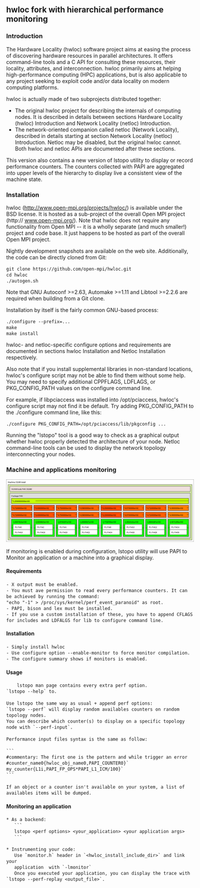 ## hwloc fork with hierarchical performance monitoring
### Introduction

The Hardware Locality (hwloc) software project aims at easing the process of
discovering hardware resources in parallel architectures. It offers
command-line tools and a C API for consulting these resources, their locality,
attributes, and interconnection. hwloc primarily aims at helping
high-performance computing (HPC) applications, but is also applicable to any
project seeking to exploit code and/or data locality on modern computing
platforms.

hwloc is actually made of two subprojects distributed together:

  * The original hwloc project for describing the internals of computing nodes.
 It is described in details between sections Hardware Locality (hwloc)
 Introduction and Network Locality (netloc) Introduction.
  * The network-oriented companion called netloc (Network Locality), described
 in details starting at section Network Locality (netloc) Introduction.
 Netloc may be disabled, but the original hwloc cannot. Both hwloc and
 netloc APIs are documented after these sections.

This version also contains a new version of lstopo utility to display or record performance counters.
The counters collected with PAPI are aggregated into upper levels of the hierarchy to display live a consistent view of the machine state.

### Installation

hwloc (http://www.open-mpi.org/projects/hwloc/) is available under the BSD
license. It is hosted as a sub-project of the overall Open MPI project (http://
www.open-mpi.org/). Note that hwloc does not require any functionality from
Open MPI -- it is a wholly separate (and much smaller!) project and code base.
It just happens to be hosted as part of the overall Open MPI project.

Nightly development snapshots are available on the web site. Additionally, the
code can be directly cloned from Git:

```
git clone https://github.com/open-mpi/hwloc.git
cd hwloc
./autogen.sh
```

Note that GNU Autoconf >=2.63, Automake >=1.11 and Libtool >=2.2.6 are required
when building from a Git clone.

Installation by itself is the fairly common GNU-based process:

```
./configure --prefix=...
make
make install
```

hwloc- and netloc-specific configure options and requirements are documented in
sections hwloc Installation and Netloc Installation respectively.

Also note that if you install supplemental libraries in non-standard locations,
hwloc's configure script may not be able to find them without some help. You
may need to specify additional CPPFLAGS, LDFLAGS, or PKG_CONFIG_PATH values on
the configure command line.

For example, if libpciaccess was installed into /opt/pciaccess, hwloc's
configure script may not find it be default. Try adding PKG_CONFIG_PATH to the
./configure command line, like this:

```
./configure PKG_CONFIG_PATH=/opt/pciaccess/lib/pkgconfig ...
```

Running the "lstopo" tool is a good way to check as a graphical output whether
hwloc properly detected the architecture of your node. Netloc command-line
tools can be used to display the network topology interconnecting your nodes.


### Machine and applications monitoring

![Current machine state](https://github.com/NicolasDenoyelle/dynamic_lstopo/blob/monitor/E5-2650.png)

If monitoring is enabled during configuration, lstopo utility will use PAPI to Monitor an application or a machine into a graphical display.

#### Requirements

	- X output must be enabled.
	- You must ave permission to read every performance counters. It can be achieved by running the command: 
	"echo "-1" > /proc/sys/kernel/perf_event_paranoid" as root.
	- PAPI, bison and lex must be installed.
	- If you use a custom installation of these, you have to append CFLAGS for includes and LDFALGS for lib to configure command line. 

#### Installation
	- Simply install hwloc
	- Use configure option --enable-monitor to force monitor compilation.
	- The configure summary shows if monitors is enabled.

#### Usage
        lstopo man page contains every extra perf option.
	`lstopo --help` to. 

	Use lstopo the same way as usual + append perf options:
	`lstopo --perf` will display random availables counters on random topology nodes.
	You can describe which counter(s) to display on a specific topology node with `--perf-input`.

	Performance input files syntax is the same as follow:

	```
	#commentary: The first one is the pattern and while trigger an error
	#counter_name0{hwloc_obj_name0,PAPI_COUNTER0}`
	my_counter{L1i,PAPI_FP_OPS*PAPI_L1_ICM/100}`
	```

	If an object or a counter isn't available on your system, a list of 
	availables items will be dumped.

#### Monitoring an application
	* As a backend:
	   ```
	   lstopo <perf options> <your_application> <your application args>
	   ```

	* Instrumenting your code:
	   Use `monitor.h` header in `<hwloc_install_include_dir>` and link your
	   application  with `-lmonitor`
	   Once you executed your application, you can display the trace with `lstopo --perf-replay <output_file>`.


